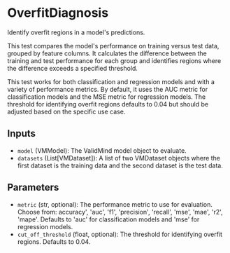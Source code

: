 # OverfitDiagnosis

Identify overfit regions in a model's predictions.

This test compares the model's performance on training versus test data, grouped by
feature columns. It calculates the difference between the training and test performance
for each group and identifies regions where the difference exceeds a specified threshold.

This test works for both classification and regression models and with a variety of
performance metrics. By default, it uses the AUC metric for classification models and
the MSE metric for regression models. The threshold for identifying overfit regions
defaults to 0.04 but should be adjusted based on the specific use case.

## Inputs
- `model` (VMModel): The ValidMind model object to evaluate.
- `datasets` (List[VMDataset]): A list of two VMDataset objects where the first dataset
is the training data and the second dataset is the test data.

## Parameters
- `metric` (str, optional): The performance metric to use for evaluation. Choose from:
accuracy', 'auc', 'f1', 'precision', 'recall', 'mse', 'mae', 'r2', 'mape'.
Defaults to 'auc' for classification models and 'mse' for regression models.
- `cut_off_threshold` (float, optional): The threshold for identifying overfit regions.
Defaults to 0.04.